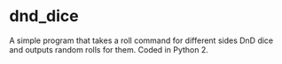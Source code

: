 # dnd_dice
A simple program that takes a roll command for different sides DnD dice and outputs random rolls for them. Coded in Python 2.
